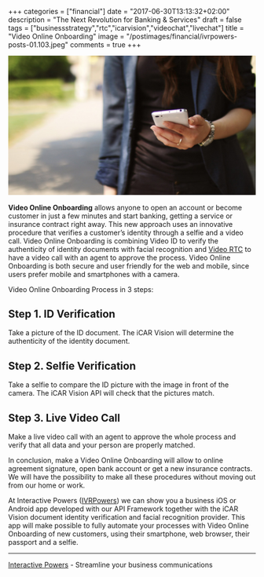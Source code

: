 +++
categories = ["financial"]
date = "2017-06-30T13:13:32+02:00"
description = "The Next Revolution for Banking & Services"
draft = false
tags = ["businessstrategy","rtc","icarvision","videochat","livechat"]
title = "Video Online Onboarding"
image = "/postimages/financial/ivrpowers-posts-01.103.jpeg"
comments = true
+++

![Laptop and Mobile](/postimages/financial/ivrpowers-posts-01.103.jpeg)

**Video Online Onboarding** allows anyone to open an account or become customer in just a few minutes and start banking, getting a service or insurance contract right away. This new approach uses an innovative procedure that verifies a customer’s identity through a selfie and a video call. Video Online Onboarding is combining Video ID to verify the authenticity of identity documents with facial recognition and [Video RTC](http://blog.ivrpowers.com/post/technologies/what-is-rtc/) to have a video call with an agent to approve the process. Video Online Onboarding is both secure and user friendly for the web and mobile, since users prefer mobile and smartphones with a camera.

Video Online Onboarding Process in 3 steps:

## Step 1. ID Verification
Take a picture of the ID document. The iCAR Vision will determine the authenticity of the identity document.

## Step 2. Selfie Verification
Take a selfie to compare the ID picture with the image in front of the camera. The iCAR Vision API will check that the pictures match. 

## Step 3. Live Video Call
Make a live video call with an agent to approve the whole process and verify that all data and your person are properly matched.

In conclusion, make a Video Online Onboarding will allow to online agreement signature, open bank account or get a new insurance contracts. We will have the possibility to make all these procedures without moving out from our home or work.

At Interactive Powers ([IVRPowers](http://www.ivrpowers)) we can show you a business iOS or Android app developed with our API Framework together with the iCAR Vision document identity verification and facial recognition provider. This app will make possible to fully automate your processes with Video Online Onboarding of new customers, using their smartphone, web browser, their passport and a selfie.

---
[Interactive Powers](http://www.ivrpowers.com/) - Streamline your business communications